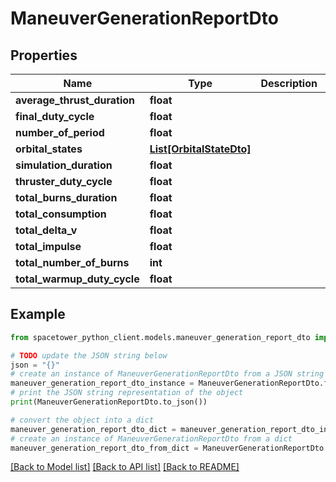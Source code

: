 # ManeuverGenerationReportDto


## Properties

Name | Type | Description | Notes
------------ | ------------- | ------------- | -------------
**average_thrust_duration** | **float** |  | [optional] 
**final_duty_cycle** | **float** |  | [optional] 
**number_of_period** | **float** |  | [optional] 
**orbital_states** | [**List[OrbitalStateDto]**](OrbitalStateDto.md) |  | [optional] 
**simulation_duration** | **float** |  | [optional] 
**thruster_duty_cycle** | **float** |  | [optional] 
**total_burns_duration** | **float** |  | [optional] 
**total_consumption** | **float** |  | [optional] 
**total_delta_v** | **float** |  | [optional] 
**total_impulse** | **float** |  | [optional] 
**total_number_of_burns** | **int** |  | [optional] 
**total_warmup_duty_cycle** | **float** |  | [optional] 

## Example

```python
from spacetower_python_client.models.maneuver_generation_report_dto import ManeuverGenerationReportDto

# TODO update the JSON string below
json = "{}"
# create an instance of ManeuverGenerationReportDto from a JSON string
maneuver_generation_report_dto_instance = ManeuverGenerationReportDto.from_json(json)
# print the JSON string representation of the object
print(ManeuverGenerationReportDto.to_json())

# convert the object into a dict
maneuver_generation_report_dto_dict = maneuver_generation_report_dto_instance.to_dict()
# create an instance of ManeuverGenerationReportDto from a dict
maneuver_generation_report_dto_from_dict = ManeuverGenerationReportDto.from_dict(maneuver_generation_report_dto_dict)
```
[[Back to Model list]](../README.md#documentation-for-models) [[Back to API list]](../README.md#documentation-for-api-endpoints) [[Back to README]](../README.md)


